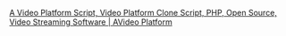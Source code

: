 
[A Video Platform Script, Video Platform Clone Script, PHP, Open Source, Video Streaming Software | AVideo Platform](https://youphp.tube/)
